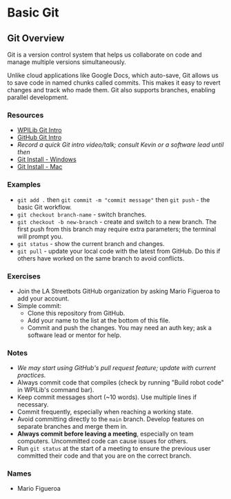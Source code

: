 # Basic Git

## Git Overview

Git is a version control system that helps us collaborate on code and manage multiple versions simultaneously.

Unlike cloud applications like Google Docs, which auto-save, Git allows us to save code in named chunks called commits. This makes it easy to revert changes and track who made them. Git also supports branches, enabling parallel development.

### Resources

- [WPILib Git Intro](https://docs.wpilib.org/en/stable/docs/software/basic-programming/git-getting-started.html)
- [GitHub Git Intro](https://docs.github.com/en/get-started/using-git/about-git)
- _Record a quick Git intro video/talk; consult Kevin or a software lead until then_
- [Git Install - Windows](https://gitforwindows.org/)
- [Git Install - Mac](https://git-scm.com/downloads/mac)

### Examples

- `git add .` then `git commit -m "commit message"` then `git push` - the basic Git workflow.
- `git checkout branch-name` - switch branches.
- `git checkout -b new-branch` - create and switch to a new branch. The first push from this branch may require extra parameters; the terminal will prompt you.
- `git status` - show the current branch and changes.
- `git pull` - update your local code with the latest from GitHub. Do this if others have worked on the same branch to avoid conflicts.

### Exercises

- Join the LA Streetbots GitHub organization by asking Mario Figueroa to add your account.
- Simple commit:
  - Clone this repository from GitHub.
  - Add your name to the list at the bottom of this file.
  - Commit and push the changes. You may need an auth key; ask a software lead or mentor for help.

### Notes

- _We may start using GitHub's pull request feature; update with current practices._
- Always commit code that compiles (check by running "Build robot code" in WPILib's command bar).
- Keep commit messages short (~10 words). Use multiple lines if necessary.
- Commit frequently, especially when reaching a working state.
- Avoid committing directly to the `main` branch. Develop features on separate branches and merge them in.
- **Always commit before leaving a meeting**, especially on team computers. Uncommitted code can cause issues for others.
- Run `git status` at the start of a meeting to ensure the previous user committed their code and that you are on the correct branch.

### Names

- Mario Figueroa